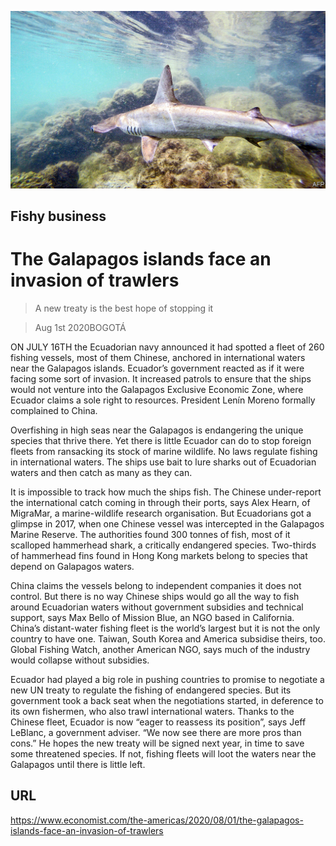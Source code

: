 ![](./images/20200801_AMP008_0.jpg)

## Fishy business

# The Galapagos islands face an invasion of trawlers

> A new treaty is the best hope of stopping it

> Aug 1st 2020BOGOTÁ

ON JULY 16TH the Ecuadorian navy announced it had spotted a fleet of 260 fishing vessels, most of them Chinese, anchored in international waters near the Galapagos islands. Ecuador’s government reacted as if it were facing some sort of invasion. It increased patrols to ensure that the ships would not venture into the Galapagos Exclusive Economic Zone, where Ecuador claims a sole right to resources. President Lenín Moreno formally complained to China.

Overfishing in high seas near the Galapagos is endangering the unique species that thrive there. Yet there is little Ecuador can do to stop foreign fleets from ransacking its stock of marine wildlife. No laws regulate fishing in international waters. The ships use bait to lure sharks out of Ecuadorian waters and then catch as many as they can.

It is impossible to track how much the ships fish. The Chinese under-report the international catch coming in through their ports, says Alex Hearn, of MigraMar, a marine-wildlife research organisation. But Ecuadorians got a glimpse in 2017, when one Chinese vessel was intercepted in the Galapagos Marine Reserve. The authorities found 300 tonnes of fish, most of it scalloped hammerhead shark, a critically endangered species. Two-thirds of hammerhead fins found in Hong Kong markets belong to species that depend on Galapagos waters.

China claims the vessels belong to independent companies it does not control. But there is no way Chinese ships would go all the way to fish around Ecuadorian waters without government subsidies and technical support, says Max Bello of Mission Blue, an NGO based in California. China’s distant-water fishing fleet is the world’s largest but it is not the only country to have one. Taiwan, South Korea and America subsidise theirs, too. Global Fishing Watch, another American NGO, says much of the industry would collapse without subsidies.

Ecuador had played a big role in pushing countries to promise to negotiate a new UN treaty to regulate the fishing of endangered species. But its government took a back seat when the negotiations started, in deference to its own fishermen, who also trawl international waters. Thanks to the Chinese fleet, Ecuador is now “eager to reassess its position”, says Jeff LeBlanc, a government adviser. “We now see there are more pros than cons.” He hopes the new treaty will be signed next year, in time to save some threatened species. If not, fishing fleets will loot the waters near the Galapagos until there is little left.

## URL

https://www.economist.com/the-americas/2020/08/01/the-galapagos-islands-face-an-invasion-of-trawlers
